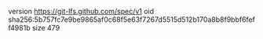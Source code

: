 version https://git-lfs.github.com/spec/v1
oid sha256:5b757fc7e9be9865af0c68f5e63f7267d5515d512b170a8b8f9bbf6feff4981b
size 479
